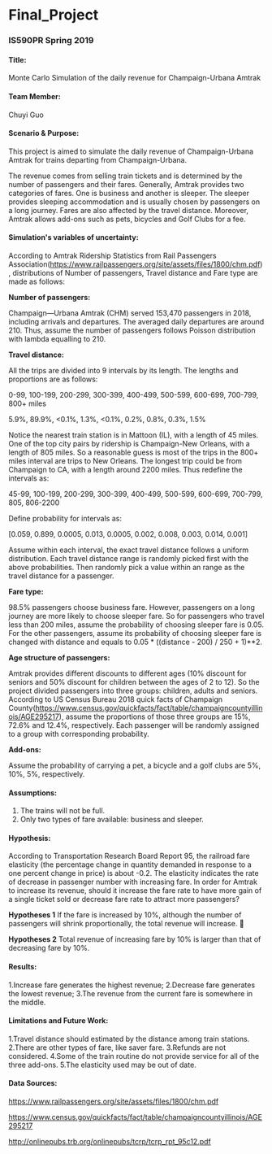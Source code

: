 # Final_Project
### **IS590PR Spring 2019**

#### **Title:**
Monte Carlo Simulation of the daily revenue for Champaign-Urbana Amtrak

#### **Team Member:**
Chuyi Guo

#### **Scenario & Purpose:**
This project is aimed to simulate the daily revenue of Champaign-Urbana Amtrak for trains departing from Champaign-Urbana.

The revenue comes from selling train tickets and is determined by the number of passengers and their fares. Generally, Amtrak provides two categories of fares. One is business and another is sleeper. The sleeper provides sleeping accommodation and is usually chosen by passengers on a long journey. Fares are also affected by the travel distance. Moreover, Amtrak allows add-ons such as pets, bicycles and Golf Clubs for a fee. 


#### **Simulation's variables of uncertainty:**

According to Amtrak Ridership Statistics from Rail Passengers Association(https://www.railpassengers.org/site/assets/files/1800/chm.pdf), distributions of Number of passengers, Travel distance and Fare type are made as follows:

**Number of passengers:**

Champaign—Urbana Amtrak (CHM) served 153,470 passengers in 2018, including arrivals and departures. The averaged daily departures are around 210. Thus, assume the number of passengers follows Poisson distribution with lambda equalling to 210.

**Travel distance:**

All the trips are divided into 9 intervals by its length. The lengths and proportions are as follows:

0-99, 100-199, 200-299, 300-399, 400-499, 500-599, 600-699, 700-799, 800+ miles

5.9%, 89.9%, <0.1%, 1.3%, <0.1%, 0.2%, 0.8%, 0.3%, 1.5%

Notice the nearest train station is in Mattoon (IL), with a length of 45 miles. One of the top city pairs by ridership is Champaign-New Orleans, with a length of 805 miles. So a reasonable guess is most of the trips in the 800+ miles interval are trips to New Orleans. The longest trip could be from Champaign to CA, with a length around 2200 miles.
Thus redefine the intervals as:

45-99, 100-199, 200-299, 300-399, 400-499, 500-599, 600-699, 700-799, 805, 806-2200

Define probability for intervals as:

[0.059, 0.899, 0.0005, 0.013, 0.0005, 0.002, 0.008, 0.003, 0.014, 0.001]

Assume within each interval, the exact travel distance follows a uniform distribution. Each travel distance range is randomly picked first with the above probabilities. Then randomly pick a value within an range as the travel distance for a passenger.

**Fare type:**

98.5% passengers choose business fare. However, passengers on a long journey are more likely to choose sleeper fare. So for passengers who travel less than 200 miles, assume the probability of choosing sleeper fare is 0.05. For the other passengers, assume its probability of choosing sleeper fare is changed with distance and equals to 0.05 * ((distance - 200) / 250 + 1)**2.

**Age structure of passengers:**

Amtrak provides different discounts to different ages (10% discount for seniors and 50% discount for children between the ages of 2 to 12). So the project divided passengers into three groups:  children, adults and seniors. According to US Census Bureau 2018 quick facts of Champaign County(https://www.census.gov/quickfacts/fact/table/champaigncountyillinois/AGE295217), assume the proportions of those three groups are 15%, 72.6% and 12.4%, respectively. 
Each passenger will be randomly assigned to a group with corresponding probability.

**Add-ons:**

Assume the probability of carrying a pet, a bicycle and a golf clubs are 5%, 10%, 5%, respectively. 

#### **Assumptions:**
1. The trains will not be full.
2. Only two types of fare available: business and sleeper. 

#### **Hypothesis:**

According to Transportation Research Board Report 95, the railroad fare elasticity (the percentage change in quantity demanded in response to a one percent change in price) is about -0.2. The elasticity indicates the rate of decrease in passenger number with increasing fare.
In order for Amtrak to increase its revenue, should it increase the fare rate to have more gain of a single ticket sold or decrease fare rate to attract more passengers?

**Hypotheses 1**
If the fare is increased by 10%, although the number of passengers will shrink proportionally, the total revenue will increase. 

**Hypotheses 2**
Total revenue of increasing fare by 10% is larger than that of decreasing fare by 10%.

#### **Results:**
1.Increase fare generates the highest revenue;
2.Decrease fare generates the lowest revenue;
3.The revenue from the current fare is somewhere in the middle.


#### **Limitations and Future Work:**
1.Travel distance should estimated by the distance among train stations.
2.There are other types of fare, like saver fare.
3.Refunds are not considered. 
4.Some of the train routine do not provide service for all of the three add-ons.
5.The elasticity used may be out of date.


#### **Data Sources:**
https://www.railpassengers.org/site/assets/files/1800/chm.pdf

https://www.census.gov/quickfacts/fact/table/champaigncountyillinois/AGE295217

http://onlinepubs.trb.org/onlinepubs/tcrp/tcrp_rpt_95c12.pdf